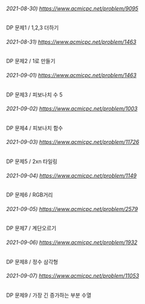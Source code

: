 ###### 2021-08-30) https://www.acmicpc.net/problem/9095
DP 문제1 / 1,2,3 더하기

###### 2021-08-31) https://www.acmicpc.net/problem/1463
DP 문제2 / 1로 만들기

###### 2021-09-01) https://www.acmicpc.net/problem/1463
DP 문제3 / 피보나치 수 5

###### 2021-09-02) https://www.acmicpc.net/problem/1003
DP 문제4 / 피보나치 함수

###### 2021-09-03) https://www.acmicpc.net/problem/11726
DP 문제5 / 2xn 타일링

###### 2021-09-04) https://www.acmicpc.net/problem/1149
DP 문제6 / RGB거리

###### 2021-09-05) https://www.acmicpc.net/problem/2579
DP 문제7 / 계단오르기

###### 2021-09-06) https://www.acmicpc.net/problem/1932
DP 문제8 / 정수 삼각형

###### 2021-09-07) https://www.acmicpc.net/problem/11053
DP 문제9 / 가장 긴 증가하는 부분 수열